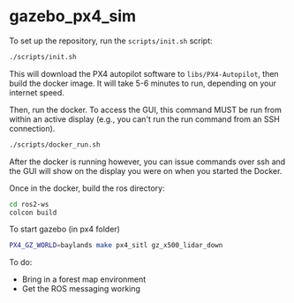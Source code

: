 # gazebo_px4_sim

To set up the repository, run the `scripts/init.sh` script:
```bash
./scripts/init.sh
```
This will download the PX4 autopilot software to `libs/PX4-Autopilot`, then build the docker image. It will take 5-6 minutes to run, depending on your internet speed.

Then, run the docker. To access the GUI, this command MUST be run from within an active display (e.g., you can't run the run command from an SSH connection).
```bash
./scripts/docker_run.sh
```
After the docker is running however, you can issue commands over ssh and the GUI will show on the display you were on when you started the Docker.

Once in the docker, build the ros directory:
```bash
cd ros2-ws
colcon build
```

To start gazebo (in px4 folder)
```bash
PX4_GZ_WORLD=baylands make px4_sitl gz_x500_lidar_down
```

To do:
- Bring in a forest map environment
- Get the ROS messaging working